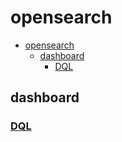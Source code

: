 # opensearch

- [opensearch](#opensearch)
    - [dashboard](#dashboard)
        - [DQL](#dql)

## dashboard

### [DQL](https://opensearch.org/docs/2.5/dashboards/discover/dql/)

